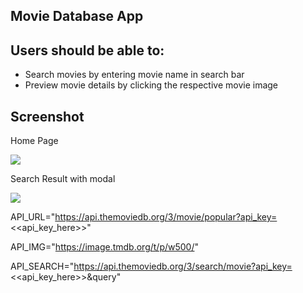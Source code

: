 ## Movie Database App

## Users should be able to:

- Search movies by entering movie name in search bar
- Preview movie details by clicking the respective movie image

## Screenshot

Home Page

![](./public/Screenshot1.png)

Search Result with modal

![](./public/Screenshot2.png)

API_URL="https://api.themoviedb.org/3/movie/popular?api_key=<<api_key_here>>"

API_IMG="https://image.tmdb.org/t/p/w500/"

API_SEARCH="https://api.themoviedb.org/3/search/movie?api_key=<<api_key_here>>&query"
